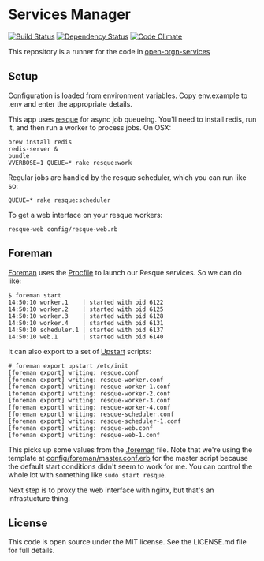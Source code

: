 # Services Manager

[![Build Status](http://jenkins.theodi.org/job/services-manager-master/badge/icon)](http://jenkins.theodi.org/job/services-manager-master/)
[![Dependency Status](https://gemnasium.com/theodi/services-manager.png)](https://gemnasium.com/theodi/services-manager)
[![Code Climate](https://codeclimate.com/github/theodi/services-manager.png)](https://codeclimate.com/github/theodi/services-manager)

This repository is a runner for the code in [open-orgn-services](https://github.com/theodi/open-orgn-services)

Setup
-----

Configuration is loaded from environment variables. Copy env.example to .env 
and enter the appropriate details.

This app uses [resque](https://github.com/defunkt/resque) for async job queueing. 
You'll need to install redis, run it, and then run a worker to process jobs. On OSX:

    brew install redis
    redis-server &
    bundle
    VVERBOSE=1 QUEUE=* rake resque:work

Regular jobs are handled by the resque scheduler, which you can run like so:

    QUEUE=* rake resque:scheduler

To get a web interface on your resque workers:

    resque-web config/resque-web.rb

Foreman
-------

[Foreman](http://ddollar.github.com/foreman/) uses the [Procfile](https://github.com/theodi/open-orgn-services/blob/feature-53-infrastructure/Procfile) to launch our Resque services. So we can do like:

    $ foreman start
    14:50:10 worker.1    | started with pid 6122
    14:50:10 worker.2    | started with pid 6125
    14:50:10 worker.3    | started with pid 6128
    14:50:10 worker.4    | started with pid 6131
    14:50:10 scheduler.1 | started with pid 6137
    14:50:10 web.1       | started with pid 6140

It can also export to a set of [Upstart](http://upstart.ubuntu.com/) scripts:

    # foreman export upstart /etc/init
    [foreman export] writing: resque.conf
    [foreman export] writing: resque-worker.conf
    [foreman export] writing: resque-worker-1.conf
    [foreman export] writing: resque-worker-2.conf
    [foreman export] writing: resque-worker-3.conf
    [foreman export] writing: resque-worker-4.conf
    [foreman export] writing: resque-scheduler.conf
    [foreman export] writing: resque-scheduler-1.conf
    [foreman export] writing: resque-web.conf
    [foreman export] writing: resque-web-1.conf

This picks up some values from the [.foreman](https://github.com/theodi/open-orgn-services/blob/feature-53-infrastructure/.foreman) file. Note that we're using the template at [config/foreman/master.conf.erb](https://github.com/theodi/open-orgn-services/blob/feature-53-infrastructure/config/foreman/master.conf.erb) for the master script because the default start conditions didn't seem to work for me. You can control the whole lot with something like ```sudo start resque```.

Next step is to proxy the web interface with nginx, but that's an infrastucture thing.

License
-------

This code is open source under the MIT license. See the LICENSE.md file for 
full details.
